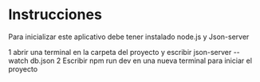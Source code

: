 # Instrucciones

Para inicializar este aplicativo debe tener instalado node.js y Json-server 

1 abrir una terminal en la carpeta del proyecto y escribir json-server --watch db.json
2 Escribir npm run dev en una nueva terminal para iniciar el proyecto